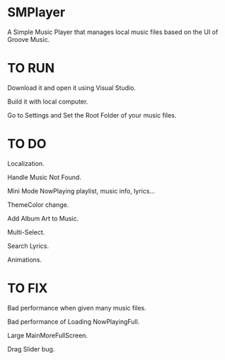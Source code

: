# SMPlayer
A Simple Music Player that manages local music files based on the UI of Groove Music.

# TO RUN
Download it and open it using Visual Studio.

Build it with local computer.

Go to Settings and Set the Root Folder of your music files.

# TO DO
Localization.

Handle Music Not Found.

Mini Mode NowPlaying playlist, music info, lyrics...

ThemeColor change.

Add Album Art to Music.

Multi-Select.

Search Lyrics.

Animations.

# TO FIX

Bad performance when given many music files.

Bad performance of Loading NowPlayingFull.

Large MainMoreFullScreen.

Drag Slider bug.